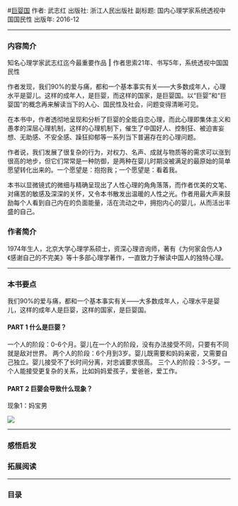 #[巨婴国](https://book.douban.com/subject/26910673/)
作者:  武志红
出版社: 浙江人民出版社
副标题: 国内心理学家系统透视中国国民性
出版年: 2016-12
***
### 内容简介 
知名心理学家武志红迄今最重要作品 ‖ 作者思索21年、书写5年，系统透视中国国民性

作者发现，我们90%的爱与痛，都和一个基本事实有关——大多数成年人，心理水平是婴儿。这样的成年人，是巨婴，而这样的国家，是巨婴国。以“巨婴”和“巨婴国”的概念再来解读当下的人心、国民性及社会，问题变得清晰可见。

在本书中，作者透彻地呈现和分析了巨婴的全能自恋心理，而此心理即集体主义和愚孝的深层心理机制，这样的心理机制下，催生了中国好人、控制狂、被迫害妄想、无助感、不安全感、躁狂抑郁等一系列当下普遍存在的心理问题。

作者说，我们发展了很复杂的行为，对权力、名声、成就与物质等的需求可以涨到很高的地步，但它们常常是一种防御，是两种在婴儿时期没被满足的最原始的简单愿望转化出来的。一个愿望是：抱抱我；一个愿望是：看着我。

本书以显微镜式的微细与精确呈现出了人性心理的角角落落，而作者优美的文笔、对痛苦的敏感及深深的关怀，又令本书散发出温暖的人性之光。作者用最大声来鼓励每个人看到自己内在的负面能量，活在流动之中，拥抱内心的婴儿，从而活出丰盛的自己。

### 作者简介 
1974年生人，北京大学心理学系硕士，资深心理咨询师，著有《为何家会伤人》《感谢自己的不完美》等十多部心理学著作，一直致力于解读中国人的独特心理。

***
### 本书要点
我们90%的爱与痛，都和一个基本事实有关——大多数成年人，心理水平是婴儿，这样的成年人是巨婴，这样的国家，是巨婴国。 

#### PART 1  什么是巨婴？
一个人的阶段：0-6个月。婴儿在一个人的阶段，没有办法接受不同，只要有不同就是敌对世界。
两个人的阶段：6个月到3岁。婴儿既需要和妈妈亲密，又需要自己独立。婴儿接受不了长时间分离，对忠诚要求很高。
三个人的阶段：3-5岁。一个人能接受更复杂的关系，比如妈妈爱孩子，爱爸爸，爱工作。

#### PART 2  巨婴会导致什么现象？
现象1：妈宝男


![](./_image/2017-05-28-09-27-36.jpg)

***
### 感悟启发
### 拓展阅读
***
### 目录
